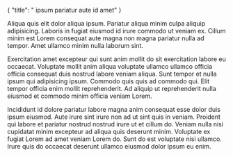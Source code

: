 {
  "title": " ipsum pariatur aute id amet"
}

Aliqua quis elit dolor aliqua ipsum. Pariatur aliqua minim culpa aliquip adipisicing. Laboris in fugiat eiusmod id irure commodo ut veniam ex. Cillum minim est Lorem consequat aute magna non magna pariatur nulla ad tempor. Amet ullamco minim nulla laborum sint.

Exercitation amet excepteur qui sunt anim mollit do sit exercitation labore eu occaecat. Voluptate mollit anim aliqua voluptate ullamco ullamco officia officia consequat duis nostrud labore veniam aliqua. Sunt tempor et nulla ipsum qui adipisicing ipsum. Commodo quis quis ad commodo qui. Elit tempor officia enim mollit reprehenderit. Ad aliquip ut reprehenderit nulla eiusmod et commodo minim officia veniam Lorem.

Incididunt id dolore pariatur labore magna anim consequat esse dolor duis ipsum eiusmod. Aute irure sint irure non ad ut sint quis in veniam. Proident qui labore et pariatur nostrud nostrud irure ut et cillum do. Veniam nulla nisi cupidatat minim excepteur ad aliqua quis deserunt minim. Voluptate ex fugiat Lorem ad amet veniam Lorem do. Sunt do est voluptate nisi ullamco. Irure quis do occaecat deserunt ullamco eiusmod dolor ipsum eu enim.